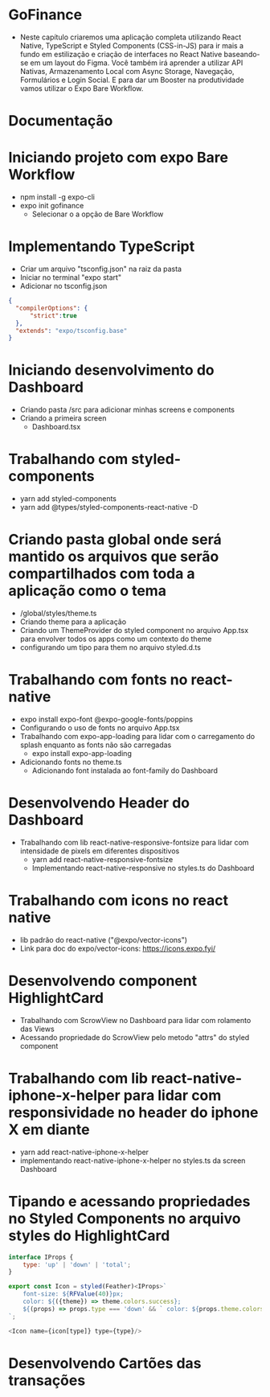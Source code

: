 # GoFinance
- Neste capítulo criaremos uma aplicação completa utilizando React Native, TypeScript e Styled Components (CSS-in-JS) para ir mais a fundo em estilização e criação de interfaces no React Native baseando-se em um layout do Figma. Você também irá aprender a utilizar API Nativas, Armazenamento Local com Async Storage, Navegação, Formulários e Login Social. E para dar um Booster na produtividade vamos utilizar o Expo Bare Workflow.

# Documentação
  
# Iniciando projeto com expo Bare Workflow
- npm install -g expo-cli
- expo init gofinance
  - Selecionar o a opção de Bare Workflow

# Implementando TypeScript
- Criar um arquivo "tsconfig.json" na raiz da pasta
- Iniciar no terminal "expo start"
- Adicionar no tsconfig.json
```json
{
  "compilerOptions": {
      "strict":true
  },
  "extends": "expo/tsconfig.base"
}

```
# Iniciando desenvolvimento do Dashboard
- Criando pasta /src para adicionar minhas screens e components
- Criando a primeira screen
  - Dashboard.tsx

# Trabalhando com styled-components
- yarn add styled-components
- yarn add @types/styled-components-react-native -D

# Criando pasta global onde será mantido os arquivos que serão compartilhados com toda a aplicação como o tema
- /global/styles/theme.ts
- Criando theme para a aplicação
- Criando um ThemeProvider do styled component no arquivo App.tsx para envolver todos os apps como um contexto do theme
- configurando um tipo para them no arquivo styled.d.ts

# Trabalhando com fonts no react-native
- expo install expo-font @expo-google-fonts/poppins
- Configurando o uso de fonts no arquivo App.tsx
- Trabalhando com expo-app-loading para lidar com o carregamento do splash enquanto as fonts não são carregadas
  - expo install expo-app-loading
- Adicionando fonts no theme.ts
  - Adicionando font instalada ao font-family do Dashboard

# Desenvolvendo Header do Dashboard
- Trabalhando com lib react-native-responsive-fontsize para lidar com intensidade de pixels em diferentes dispositivos
  - yarn add react-native-responsive-fontsize
  - Implementando react-native-responsive no styles.ts do Dashboard

# Trabalhando com icons no react native
- lib padrão do react-native ("@expo/vector-icons")
- Link para doc do expo/vector-icons: https://icons.expo.fyi/

# Desenvolvendo component HighlightCard
- Trabalhando com ScrowView no Dashboard para lidar com rolamento das Views
- Acessando propriedade do ScrowView pelo metodo "attrs" do styled component

# Trabalhando com lib react-native-iphone-x-helper para lidar com responsividade no header do iphone X em diante
- yarn add react-native-iphone-x-helper
- implementando react-native-iphone-x-helper no styles.ts da screen Dashboard

# Tipando e acessando propriedades no Styled Components no arquivo styles do HighlightCard
```js
interface IProps {
    type: 'up' | 'down' | 'total';
}

export const Icon = styled(Feather)<IProps>`
    font-size: ${RFValue(40)}px;
    color: ${({theme}) => theme.colors.success};
    ${(props) => props.type === 'down' && ` color: ${props.theme.colors.attention}`}
`;

<Icon name={icon[type]} type={type}/>
```

# Desenvolvendo Cartões das transações
